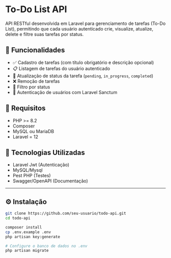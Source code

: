 # To-Do List API

API RESTful desenvolvida em Laravel para gerenciamento de tarefas (To-Do List), permitindo que cada usuário autenticado crie, visualize, atualize, delete e filtre suas tarefas por status.

## 🚀 Funcionalidades

- ✅ Cadastro de tarefas (com título obrigatório e descrição opcional)
- 📋 Listagem de tarefas do usuário autenticado
- 🔄 Atualização de status da tarefa (`pending`, `in_progress`, `completed`)
- ❌ Remoção de tarefas
- 🔎 Filtro por status
- 🔐 Autenticação de usuários com Laravel Sanctum

## 🔧 Requisitos

- PHP >= 8.2
- Composer
- MySQL ou MariaDB
- Laravel = 12


## 🚀 Tecnologias Utilizadas

- Laravel Jwt (Autenticação)
- MySQL/Mysql
- Pest PHP (Testes)
- Swagger/OpenAPI (Documentação)

---

## ⚙️ Instalação

```bash
git clone https://github.com/seu-usuario/todo-api.git
cd todo-api

composer install
cp .env.example .env
php artisan key:generate

# Configure o banco de dados no .env
php artisan migrate

